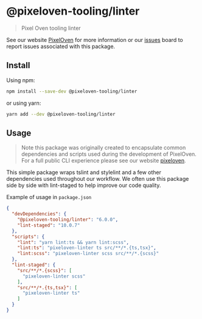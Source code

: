 # @pixeloven-tooling/linter

> Pixel Oven tooling linter

See our website [PixelOven](https://www.pixeloven.com/) for more information or our [issues](https://github.com/pixeloven/pixeloven/issues) board to report issues associated with this package.

## Install

Using npm:

```sh
npm install --save-dev @pixeloven-tooling/linter
```

or using yarn:

```sh
yarn add --dev @pixeloven-tooling/linter
```

## Usage
> Note this package was originally created to encapsulate common dependencies and scripts used during the development of PixelOven. For a full public CLI experience please see our website [pixeloven](https://www.pixeloven.com/).

This simple package wraps tslint and stylelint and a few other dependencies used throughout our workflow. We often use this package side by side with lint-staged to help improve our code quality.

Example of usage in `package.json`
```json
{
  "devDependencies": {
    "@pixeloven-tooling/linter": "6.0.0",
    "lint-staged": "10.0.7"
  },
  "scripts": {
    "lint": "yarn lint:ts && yarn lint:scss",
    "lint:ts": "pixeloven-linter ts src/**/*.{ts,tsx}",
    "lint:scss": "pixeloven-linter scss src/**/*.{scss}"
  },
  "lint-staged": {
    "src/**/*.{scss}": [
      "pixeloven-linter scss"
    ],
    "src/**/*.{ts,tsx}": [
      "pixeloven-linter ts"
    ]
  }
}
```